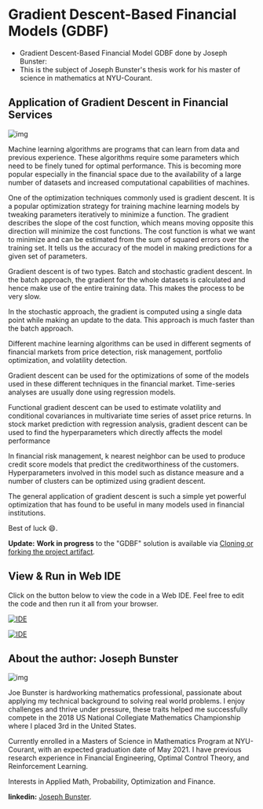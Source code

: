 # Gradient Descent-Based Financial Models (GDBF)
- Gradient Descent-Based Financial Model GDBF done by Joseph Bunster: 
- This is the subject of Joseph Bunster's thesis work for his master of science in mathematics at NYU-Courant. 



## Application of Gradient Descent in Financial Services
 
![img](dataset/carbon.png)

<!--  carbon code -- can you guess what it does? Run and see the result!
def gradient_loop(runs=3):
    """ Repeatedly computes the gradient of a function
        Computes the gradient given the starting points and then uses the result of the gradient to feed the next iteration, with new points.
        Prints out the result of the function at each iteration
        :param: runs: number of iterations to compute
    """    # starting points
    x = np.array([1, 2, 3])
    
    # quadratic function, a parabola
    y = x**2
    
    for run in range(0, runs):
        print("Iter " + str(run) + ": Y=" + str(y))        # compute first derivative
        x = np.gradient(y, 1)        # update the function output
        y = x ** 2
gradient_loop()
-->

Machine learning algorithms are programs that can learn from data and previous experience. These algorithms require some parameters which need to be finely tuned for optimal performance. This is becoming more popular especially in the financial space due to the availability of a large number of datasets and increased computational capabilities of machines.

One of the optimization techniques commonly used is gradient descent. It is a popular optimization strategy for training machine learning models by tweaking parameters iteratively to minimize a function. The gradient describes the slope of the cost function, which means moving opposite this direction will minimize the cost functions. The cost function is what we want to minimize and can be estimated from the sum of squared errors over the training set. It tells us the accuracy of the model in making predictions for a given set of parameters.

Gradient descent is of two types. Batch and stochastic gradient descent. In the batch approach, the gradient for the whole datasets is calculated and hence make use of the entire training data. This makes the process to be very slow.

In the stochastic approach, the gradient is computed using a single data point while making an update to the data. This approach is much faster than the batch approach.

Different machine learning algorithms can be used in different segments of financial markets from price detection, risk management, portfolio optimization, and volatility detection.

Gradient descent can be used for the optimizations of some of the models used in these different techniques in the financial market. Time-series analyses are usually done using regression models.

Functional gradient descent can be used to estimate volatility and conditional covariances in multivariate time series of asset price returns. In stock market prediction with regression analysis, gradient descent can be used to find the hyperparameters which directly affects the model performance

In financial risk management, k nearest neighbor can be used to produce credit score models that predict the creditworthiness of the customers. Hyperparameters involved in this model such as distance measure and a number of clusters can be optimized using gradient descent.

The general application of gradient descent is such a simple yet powerful optimization that has found to be useful in many models used in financial institutions.

Best of luck :smile:.

**Update:** **Work in progress** to the "GDBF" solution is available via [Cloning or forking the project artifact](https://github.com/RedaMastouri/GradientDescentBasedFinancialModels.git).

## View & Run in Web IDE

Click on the button below to view the code in a Web IDE. Feel free to edit the code and then run it all from your browser.

[![IDE](site-assets/editcloud9.png)](https://c9.io/open/git/?url=git://github.com/gdbf.git)

[![IDE](https://codio-public.s3.amazonaws.com/sharing/demo-in-ide.png)](https://codio.com/p/create/?from_github=gdbf)

## About the author: Joseph Bunster
![img](dataset/joe-bunster.png)

Joe Bunster is hardworking mathematics professional, passionate about applying my technical background to solving real world problems. I enjoy challenges and thrive under pressure, these traits helped me successfully compete in the 2018 US National Collegiate Mathematics Championship where I placed 3rd in the United States.

Currently enrolled in a Masters of Science in Mathematics Program at NYU-Courant, with an expected graduation date of May 2021. I have previous research experience in Financial Engineering, Optimal Control Theory, and Reinforcement Learning.

Interests in Applied Math, Probability, Optimization and Finance.

**linkedin:**  [Joseph Bunster](https://www.linkedin.com/in/joseph-bunster/).